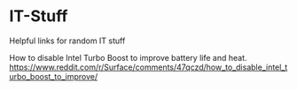 # IT-Stuff
Helpful links for random IT stuff


How to disable Intel Turbo Boost to improve battery life and heat.
https://www.reddit.com/r/Surface/comments/47qczd/how_to_disable_intel_turbo_boost_to_improve/
